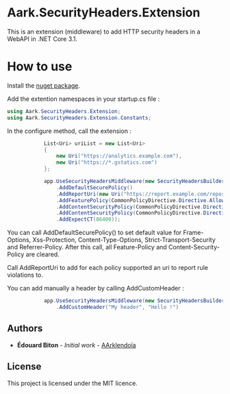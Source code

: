 # Aark.SecurityHeaders.Extension

This is an extension (middleware) to add HTTP security headers in a WebAPI in .NET Core 3.1.

# How to use

Install the [nuget package](https://www.nuget.org/packages/Aark.Netatmo.Extension/).

Add the extention namespaces in your startup.cs file :

```csharp
using Aark.SecurityHeaders.Extension;
using Aark.SecurityHeaders.Extension.Constants;
```

In the configure method, call the extension :
```csharp
            List<Uri> uriList = new List<Uri>
            {
                new Uri("https://analytics.example.com"),
                new Uri("https://*.gstatics.com")
            };

            app.UseSecurityHeadersMiddleware(new SecurityHeadersBuilder()
                .AddDefaultSecurePolicy()
                .AddReportUri(new Uri("https://report.example.com/report-uri.php"))
                .AddFeaturePolicy(CommonPolicyDirective.Directive.AllowSelf, FeaturePolicyConstants.HttpFeatures.Geolocation, uriList)
                .AddContentSecurityPolicy(CommonPolicyDirective.Directive.AllowSelf, ContentSecurityPolicyConstants.FetchDirectives.DefaultSrc, CommonPolicySchemeSource.SchemeSources.None, uriList)
                .AddContentSecurityPolicy(CommonPolicyDirective.Directive.AllowSelf, ContentSecurityPolicyConstants.FetchDirectives.ImgSrc, CommonPolicySchemeSource.SchemeSources.Data)
                .AddExpectCT(86400));
```

You can call AddDefaultSecurePolicy() to set default value for Frame-Options, Xss-Protection, Content-Type-Options, Strict-Transport-Security and Referrer-Policy. After this call, all Feature-Policy and Content-Security-Policy are cleared.

Call AddReportUri to add for each policy supported an uri to report rule violations to.

You can add manually a header by calling AddCustomHeader :
```csharp
            app.UseSecurityHeadersMiddleware(new SecurityHeadersBuilder()
                .AddCustomHeader("My header", "Hello !")

```

## Authors

* **Édouard Biton** - *Initial work* - [AArklendoïa](https://www.aarklendoia.com)

## License

This project is licensed under the MIT licence.
